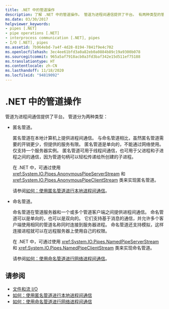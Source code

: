 ```yaml
---
title: .NET 中的管道操作
description: 了解 .NET 中的管道操作。 管道为进程间通信提供了平台。 有两种类型的管道：匿名管道和命名管道。
ms.date: 03/30/2017
helpviewer_keywords:
- pipes [.NET]
- pipe operations [.NET]
- interprocess communication [.NET], pipes
- I/O [.NET], pipes
ms.assetid: 7b964ebd-7a4f-4d28-8194-7841f9e4c702
ms.openlocfilehash: 3ec4ee61bfd3a0a82eb0a0884b89c19a9300b078
ms.sourcegitcommit: 965a5af7918acb0a3fd3baf342e15d511ef75188
ms.translationtype: HT
ms.contentlocale: zh-CN
ms.lasthandoff: 11/18/2020
ms.locfileid: "94819092"
---
```

# <a name="pipe-operations-in-net"></a>.NET 中的管道操作
管道为进程间通信提供了平台。 管道分为两种类型：  
  
- 匿名管道。  
  
     匿名管道在本地计算机上提供进程间通信。 与命名管道相比，虽然匿名管道需要的开销更少，但提供的服务有限。 匿名管道是单向的，不能通过网络使用。 仅支持一个服务器实例。 匿名管道可用于线程间通信，也可用于父进程和子进程之间的通信，因为管道句柄可以轻松传递给所创建的子进程。  
  
     在 .NET 中，可通过使用 <xref:System.IO.Pipes.AnonymousPipeServerStream> 和 <xref:System.IO.Pipes.AnonymousPipeClientStream> 类来实现匿名管道。  
  
     请参阅[如何：使用匿名管道进行本地进程间通信](how-to-use-anonymous-pipes-for-local-interprocess-communication.md)。  
  
- 命名管道。  
  
     命名管道在管道服务器和一个或多个管道客户端之间提供进程间通信。 命名管道可以是单向的，也可以是双向的。 它们支持基于消息的通信，并允许多个客户端使用相同的管道名称同时连接到服务器进程。 命名管道还支持模拟，这样连接进程就可以在远程服务器上使用自己的权限。  
  
     在 .NET 中，可通过使用 <xref:System.IO.Pipes.NamedPipeServerStream> 和 <xref:System.IO.Pipes.NamedPipeClientStream> 类来实现命名管道。  
  
     请参阅[如何：使用命名管道进行网络进程间通信](how-to-use-named-pipes-for-network-interprocess-communication.md)。  
  
## <a name="see-also"></a>请参阅

- [文件和流 I/O](index.md)
- [如何：使用匿名管道进行本地进程间通信](how-to-use-anonymous-pipes-for-local-interprocess-communication.md)
- [如何：使用命名管道进行网络进程间通信](how-to-use-named-pipes-for-network-interprocess-communication.md)
